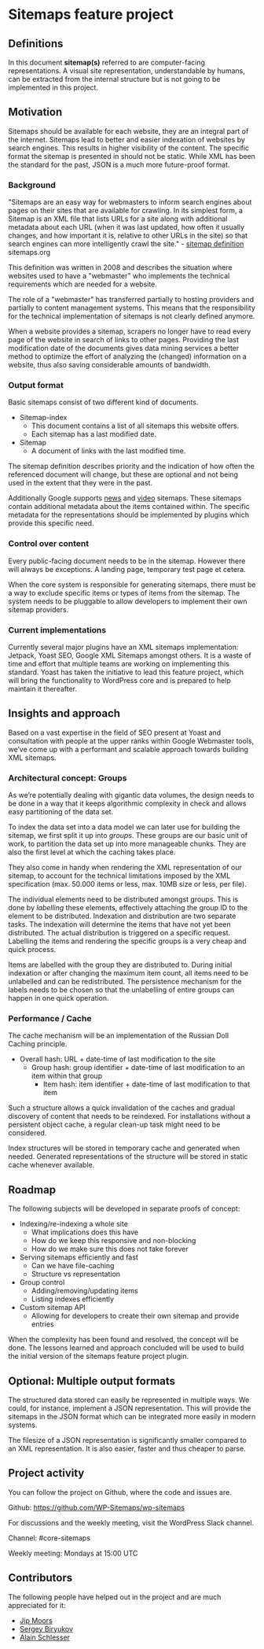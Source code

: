 # Sitemaps feature project

## Definitions

In this document **sitemap(s)** referred to are computer-facing representations. A visual site representation, understandable by humans, can be extracted from the internal structure but is not going to be implemented in this project.

## Motivation

Sitemaps should be available for each website, they are an integral part of the internet. Sitemaps lead to better and easier indexation of websites by search engines. This results in higher visibility of the content. The specific format the sitemap is presented in should not be static. While XML has been the standard for the past, JSON is a much more future-proof format. 

### Background

"Sitemaps are an easy way for webmasters to inform search engines about pages on their sites that are available for crawling. In its simplest form, a Sitemap is an XML file that lists URLs for a site along with additional metadata about each URL (when it was last updated, how often it usually changes, and how important it is, relative to other URLs in the site) so that search engines can more intelligently crawl the site." - [sitemap definition](http://www.sitemaps.org/protocol.html) sitemaps.org

This definition was written in 2008 and describes the situation where websites used to have a "webmaster" who implements the technical requirements which are needed for a website.

The role of a "webmaster" has transferred partially to hosting providers and partially to content management systems. This means that the responsibility for the technical implementation of sitemaps is not clearly defined anymore.

When a website provides a sitemap, scrapers no longer have to read every page of the website in search of links to other pages. Providing the last modification date of the documents gives data mining services a better method to optimize the effort of analyzing the (changed) information on a website, thus also saving considerable amounts of bandwidth.

### Output format

Basic sitemaps consist of two different kind of documents.

* Sitemap-index
    * This document contains a list of all sitemaps this website offers.
    * Each sitemap has a last modified date.
* Sitemap
    * A document of links with the last modified time.

The sitemap definition describes priority and the indication of how often the referenced document will change, but these are optional and not being used in the extent that they were in the past.

Additionally Google supports [news](https://support.google.com/news/publisher/answer/74288?hl=en) and [video](https://developers.google.com/webmasters/videosearch/sitemaps) sitemaps. These sitemaps contain additional metadata about the items contained within. The specific metadata for the representations should be implemented by plugins which provide this specific need.

### Control over content

Every public-facing document needs to be in the sitemap. However there will always be exceptions. A landing page, temporary test page et cetera.

When the core system is responsible for generating sitemaps, there must be a way to exclude specific items or types of items from the sitemap. The system needs to be pluggable to allow developers to implement their own sitemap providers.

### Current implementations

Currently several major plugins have an XML sitemaps implementation: Jetpack, Yoast SEO, Google XML Sitemaps amongst others. It is a waste of time and effort that multiple teams are working on implementing this standard. Yoast has taken the initiative to lead this feature project, which will bring the functionality to WordPress core and is prepared to help maintain it thereafter.

## Insights and approach

Based on a vast expertise in the field of SEO present at Yoast and consultation with people at the upper ranks within Google Webmaster tools, we’ve come up with a performant and scalable approach towards building XML sitemaps.

### Architectural concept: Groups

As we’re potentially dealing with gigantic data volumes, the design needs to be done in a way that it keeps algorithmic complexity in check and allows easy partitioning of the data set.

To index the data set into a data model we can later use for building the sitemap, we first split it up into *groups*. These groups are our basic unit of work, to partition the data set up into more manageable chunks. They are also the first level at which the caching takes place.

They also come in handy when rendering the XML representation of our sitemap, to account for the technical limitations imposed by the XML specification (max. 50.000 items or less, max. 10MB size or less, per file).

The individual elements need to be distributed amongst groups. This is done by *labelling* these elements, effectively attaching the group ID to the element to be distributed. Indexation and distribution are two separate tasks. The indexation will determine the items that have not yet been distributed. The actual distribution is triggered on a specific request. Labelling the items and rendering the specific groups is a very cheap and quick process.

Items are labelled with the group they are distributed to. During initial indexation or after changing the maximum item count, all items need to be unlabelled and can be redistributed. The persistence mechanism for the labels needs to be chosen so that the unlabelling of entire groups can happen in one quick operation.

### Performance / Cache

The cache mechanism will be an implementation of the Russian Doll Caching principle.

* Overall hash: URL + date-time of last modification to the site
    * Group hash: group identifier + date-time of last modification to an item within that group
        * Item hash: item identifier + date-time of last modification to that item

Such a structure allows a quick invalidation of the caches and gradual discovery of content that needs to be reindexed. For installations without a persistent object cache, a regular clean-up task might need to be considered.

Index structures will be stored in temporary cache and generated when needed. Generated representations of the structure will be stored in static cache whenever available.

## Roadmap

The following subjects will be developed in separate proofs of concept:

* Indexing/re-indexing a whole site
    * What implications does this have
    * How do we keep this responsive and non-blocking
    * How do we make sure this does not take forever
* Serving sitemaps efficiently and fast
    * Can we have file-caching
    * Structure vs representation
* Group control
    * Adding/removing/updating items
    * Listing indexes efficiently
* Custom sitemap API
    * Allowing for developers to create their own sitemap and provide entries

When the complexity has been found and resolved, the concept will be done. The lessons learned and approach concluded will be used to build the initial version of the sitemaps feature project plugin.

## Optional: Multiple output formats

The structured data stored can easily be represented in multiple ways. We could, for instance, implement a JSON representation. This will provide the sitemaps in the JSON format which can be integrated more easily in modern systems.

The filesize of a JSON representation is significantly smaller compared to an XML representation. It is also easier, faster and thus cheaper to parse.

## Project activity

You can follow the project on Github, where the code and issues are.

Github: https://github.com/WP-Sitemaps/wp-sitemaps

For discussions and the weekly meeting, visit the WordPress Slack channel.

Channel: #core-sitemaps

Weekly meeting: Mondays at 15:00 UTC

## Contributors

The following people have helped out in the project and are much appreciated for it:

* [Jip Moors](https://profiles.wordpress.org/jipmoors)
* [Sergey Biryukov](https://profiles.wordpress.org/sergeybiryukov)
* [Alain Schlesser](https://profiles.wordpress.org/schlessera)

